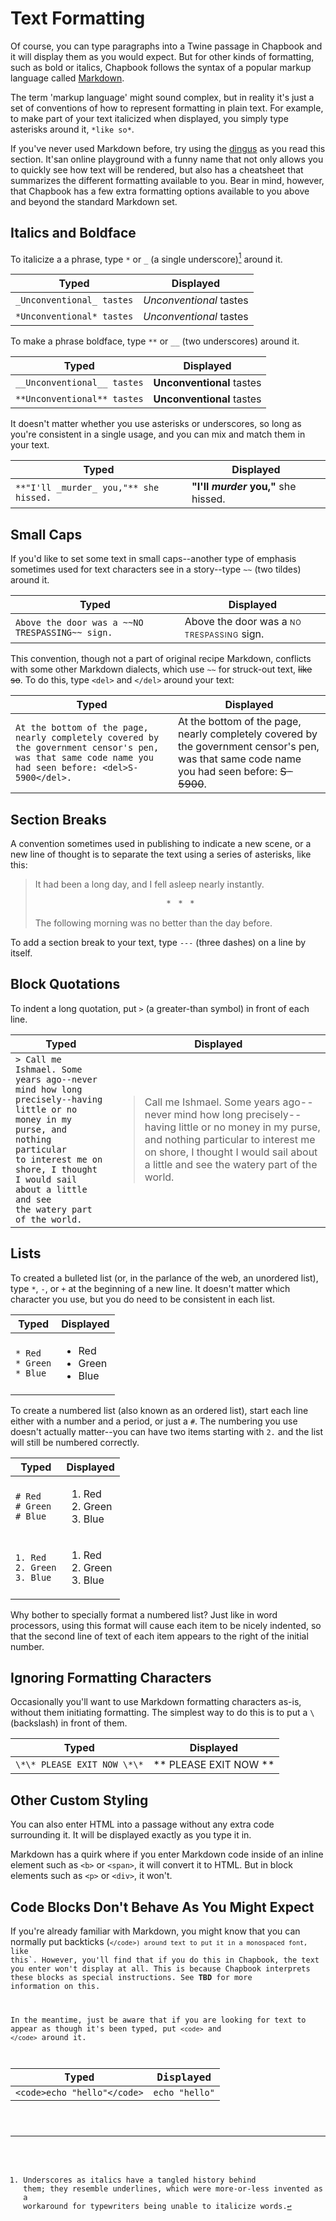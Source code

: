 # Text Formatting
Of course, you can type paragraphs into a Twine passage in Chapbook and it will display them as you would expect. But for other kinds of formatting, such as bold or italics, Chapbook follows the syntax of a popular markup language called [Markdown](markdown).

The term 'markup language' might sound complex, but in reality it's just a set of conventions of how to represent formatting in plain text. For example, to make part of your text italicized when displayed, you simply type asterisks around it, `*like so*`.

If you've never used Markdown before, try using the [dingus](dingus) as you read this section. It'san online playground with a funny name that not only allows you to quickly see how text will be rendered, but also has a cheatsheet that summarizes the different formatting available to you. Bear in mind, however, that Chapbook has a few extra formatting options available to you above and beyond the standard Markdown set.

## Italics and Boldface
To italicize a a phrase, type `*` or `_` (a single underscore)[^1] around it.

Typed                     | Displayed
--------------------------|------------------------
`_Unconventional_ tastes` | _Unconventional_ tastes
`*Unconventional* tastes` | *Unconventional* tastes

To make a phrase boldface, type `**` or `__` (two underscores) around it.

Typed                       | Displayed
----------------------------|------------------------
`__Unconventional__ tastes` | __Unconventional__ tastes
`**Unconventional** tastes` | **Unconventional** tastes

It doesn't matter whether you use asterisks or underscores, so long as you're consistent in a single usage, and you can mix and match them in your text.

Typed                                  | Displayed
---------------------------------------|-------------------------------------
`**"I'll _murder_ you,"** she hissed.` | **"I'll _murder_ you,"** she hissed.

## Small Caps
If you'd like to set some text in small caps--another type of emphasis sometimes used for text characters see in a story--type `~~` (two tildes) around it.

Typed                                          | Displayed
-----------------------------------------------|-------------------------------------
`Above the door was a ~~NO TRESPASSING~~ sign.` | Above the door was a <span style="font-size: 70%; text-transform: uppercase; letter-spacing: 0.08em">NO TRESPASSING</span> sign.

This convention, though not a part of original recipe Markdown, conflicts with some other Markdown dialects, which use `~~` for struck-out text, ~~like so~~. To do this, type `<del>` and `</del>` around your text:

Typed | Displayed
------|----------
`At the bottom of the page, nearly completely covered by the government censor's pen, was that same code name you had seen before: <del>S-5900</del>.` | At the bottom of the page, nearly completely covered by the government censor's pen, was that same code name you had seen before: <del>S-5900</del>.


## Section Breaks
A convention sometimes used in publishing to indicate a new scene, or a new line of thought is to separate the text using a series of asterisks, like this:

> It had been a long day, and I fell asleep nearly instantly.
> <p style="text-align: center">* &nbsp; * &nbsp; *</p>
> The following morning was no better than the day before.

To add a section break to your text, type `---` (three dashes) on a line by itself.

## Block Quotations
To indent a long quotation, put `>` (a greater-than symbol) in front of each line.

Typed | Displayed
------|----------
<code>&gt; Call me Ishmael. Some years ago--never mind how long precisely--having little or no money in my purse, and nothing particular to interest me on shore, I thought I would sail about a little and see the watery part of the world.</code> | <blockquote>Call me Ishmael. Some years ago--never mind how long precisely--having little or no money in my purse, and nothing particular to interest me on shore, I thought I would sail about a little and see the watery part of the world.</blockquote>

## Lists
To created a bulleted list (or, in the parlance of the web, an unordered list), type `*`, `-`, or `+` at the beginning of a new line. It doesn't matter which character you use, but you do need to be consistent in each list.

<table>
	<thead><tr><th>Typed</th><th>Displayed</th></tr></thead>
	<tbody>
	<tr><td><code>* Red<br>* Green<br>* Blue</code></td><td><ul><li>Red</li><li>Green</li><li>Blue</li></ul></td></tr>
	</tbody>
</table>

To create a numbered list (also known as an ordered list), start each line either with a number and a period, or just a `#`. The numbering you use doesn't actually matter--you can have two items starting with `2.` and the list will still be numbered correctly.

<table>
	<thead><tr><th>Typed</th><th>Displayed</th></tr></thead>
	<tbody>
	<tr><td><code># Red<br># Green<br># Blue</code></td><td><ol><li>Red</li><li>Green</li><li>Blue</li></ol></td></tr>
	<tr><td><code>1. Red<br>2. Green<br>3. Blue</code></td><td><ol><li>Red</li><li>Green</li><li>Blue</li></ol></td></tr>
	</tbody>
</table>

Why bother to specially format a numbered list? Just like in word processors, using this format will cause each item to be nicely indented, so that the second line of text of each item appears to the right of the initial number.

## Ignoring Formatting Characters
Occasionally you'll want to use Markdown formatting characters as-is, without them initiating formatting. The simplest way to do this is to put a `\` (backslash) in front of them.

Typed                       | Displayed
----------------------------|------------------------
`\*\* PLEASE EXIT NOW \*\*` | \*\* PLEASE EXIT NOW \*\*

## Other Custom Styling
You can also enter HTML into a passage without any extra code surrounding it. It will be displayed exactly as you type it in.

Markdown has a quirk where if you enter Markdown code inside of an inline element such as `<b>` or `<span>`, it will convert it to HTML. But in block elements such as `<p>` or `<div>`, it won't.

[^1]: Underscores as italics have a tangled history behind them; they resemble underlines, which were more-or-less invented as a workaround for typewriters being unable to italicize words.

## Code Blocks Don't Behave As You Might Expect
If you're already familiar with Markdown, you might know that you can normally put backticks (<code>`</code>) around text to put it in a monospaced font, `like this`. However, you'll find that if you do this in Chapbook, the text you enter won't display at all. This is because Chapbook interprets these blocks as special instructions. See **TBD** for more information on this.

In the meantime, just be aware that if you are looking for text to appear as though it's been typed, put `<code>` and `</code>` around it.

Typed                        | Displayed
-----------------------------|------------------------
`<code>echo "hello"</code>`  | `echo "hello"`

[markdown]: https://daringfireball.net/markdown
[dingus]: https://daringfireball.net/projects/markdown/dingus
[smallcaps]: https://practicaltypography.com/small-caps.html
